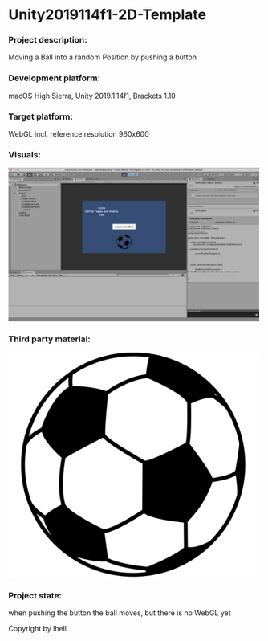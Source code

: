 # Unity2019114f1-2D-Template

### Project description: 
Moving a Ball into a random Position by pushing a button

### Development platform: 
macOS High Sierra, Unity 2019.1.14f1, Brackets 1.10

### Target platform: 
WebGL incl. reference resolution 960x600

### Visuals: 
<div>
<img src ="Assets/MyGame/Screenshot/Screenshot01.png" width="500px">
</div>

### Third party material: 
<div>
<img src ="Assets/MyGame/Sprites/football_PNG52775.png" width="500px">
</div>

### Project state: 
when pushing the button the ball moves, but there is no WebGL yet
 

Copyright by lhell